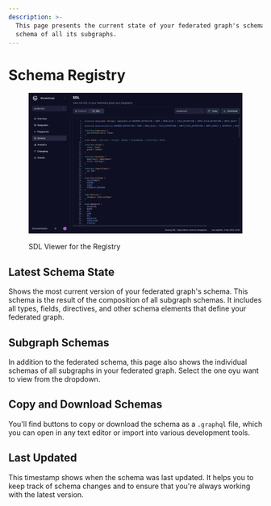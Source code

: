 ```yaml
---
description: >-
  This page presents the current state of your federated graph's schema and the
  schema of all its subgraphs.
---
```


# Schema Registry

<figure><img src="../.gitbook/assets/registry (2).png" alt=""><figcaption><p>SDL Viewer for the Registry</p></figcaption></figure>

## Latest Schema State

Shows the most current version of your federated graph's schema. This schema is the result of the composition of all subgraph schemas. It includes all types, fields, directives, and other schema elements that define your federated graph.

## Subgraph Schemas

In addition to the federated schema, this page also shows the individual schemas of all subgraphs in your federated graph. Select the one oyu want to view from the dropdown.

## Copy and Download Schemas

You'll find buttons to copy or download the schema as a `.graphql` file, which you can open in any text editor or import into various development tools.

## Last Updated

This timestamp shows when the schema was last updated. It helps you to keep track of schema changes and to ensure that you're always working with the latest version.

